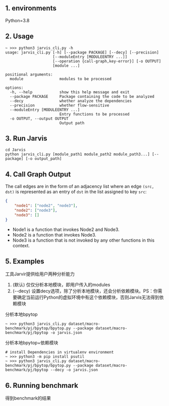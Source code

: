 





## 1. environments



Python=3.8



## 2. Usage

```shell
~ >>> python3 jarvis_cli.py -h
usage: jarvis_cli.py [-h] [--package PACKAGE] [--decy] [--precision]
                     [--moduleEntry [MODULEENTRY ...]]
                     [--operation {call-graph,key-error}] [-o OUTPUT]
                     [module ...]

positional arguments:
  module                modules to be processed

options:
  -h, --help            show this help message and exit
  --package PACKAGE     Package containing the code to be analyzed
  --decy                whether analyze the dependencies
  --precision           whether flow-sensitive
  --moduleEntry [MODULEENTRY ...]
                        Entry functions to be processed
  -o OUTPUT, --output OUTPUT
                        Output path
```




## 3. Run Jarvis

```shell
cd Jarvis
python jarvis_cli.py [module_path1 module_path2 module_path3...] [--package] [-o output_path]
```



## 4. Call Graph Output

The call edges are in the form of an adjacency list where an edge `(src, dst)` is represented as an entry of `dst` in the list assigned to key `src`:

```json
{
    "node1": ["node2", "node3"],
    "node2": ["node3"],
    "node3": []
}
```

- Node1 is a function that invokes Node2 and Node3.
- Node2 is a function that invokes Node3.
- Node3 is a function that is not invoked by any other functions in this context.



## 5. Examples

工具Jarvir提供给用户两种分析能力

1. (默认) 仅仅分析本地模块，即用户传入的modules
2. (--decy) 设置decy选项，除了分析本地模块，还会分析依赖模块。PS：你需要确定当前运行Python的虚拟环境中有这个依赖模块，否则Jarvis无法得到依赖模块

分析本地bpytop

```shell
~ >>> python3 jarvis_cli.py dataset/macro-benchmark/pj/bpytop/bpytop.py --package dataset/macro-benchmark/pj/bpytop -o jarvis.json
```



分析本地bpytop+依赖模块

```shell
# install Dependencies in virtualenv environment
~ >>> python3 -m pip install psutil
~ >>> python3 jarvis_cli.py dataset/macro-benchmark/pj/bpytop/bpytop.py --package dataset/macro-benchmark/pj/bpytop --decy -o jarvis.json
```





## 6. Running benchmark

得到benchmark的结果





